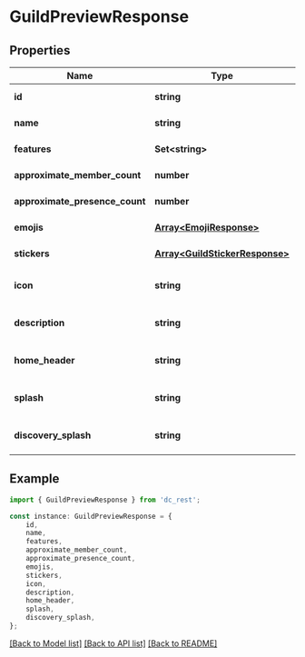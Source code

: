 # GuildPreviewResponse


## Properties

Name | Type | Description | Notes
------------ | ------------- | ------------- | -------------
**id** | **string** |  | [default to undefined]
**name** | **string** |  | [default to undefined]
**features** | **Set&lt;string&gt;** |  | [default to undefined]
**approximate_member_count** | **number** |  | [default to undefined]
**approximate_presence_count** | **number** |  | [default to undefined]
**emojis** | [**Array&lt;EmojiResponse&gt;**](EmojiResponse.md) |  | [default to undefined]
**stickers** | [**Array&lt;GuildStickerResponse&gt;**](GuildStickerResponse.md) |  | [default to undefined]
**icon** | **string** |  | [optional] [default to undefined]
**description** | **string** |  | [optional] [default to undefined]
**home_header** | **string** |  | [optional] [default to undefined]
**splash** | **string** |  | [optional] [default to undefined]
**discovery_splash** | **string** |  | [optional] [default to undefined]

## Example

```typescript
import { GuildPreviewResponse } from 'dc_rest';

const instance: GuildPreviewResponse = {
    id,
    name,
    features,
    approximate_member_count,
    approximate_presence_count,
    emojis,
    stickers,
    icon,
    description,
    home_header,
    splash,
    discovery_splash,
};
```

[[Back to Model list]](../README.md#documentation-for-models) [[Back to API list]](../README.md#documentation-for-api-endpoints) [[Back to README]](../README.md)
